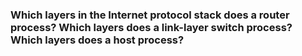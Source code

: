 ### Which layers in the Internet protocol stack does a router process? Which layers does a link-layer switch process? Which layers does a host process?

#
